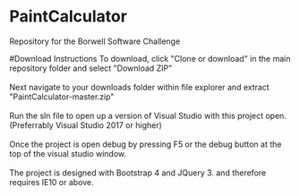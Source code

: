 # PaintCalculator
Repository for the Borwell Software Challenge

#Download Instructions
To download, click "Clone or download" in the main repository folder and select "Download ZIP" 
<br/>
<br/>
Next navigate to your downloads folder within file explorer and extract "PaintCalculator-master.zip" 
<br/>
<br/>
Run the sln file to open up a version of Visual Studio with this project open. (Preferrably Visual Studio 2017 or higher) 
<br/>
<br/>
Once the project is open debug by pressing F5 or the debug button at the top of the visual studio window. 
<br/>
<br/>
The project is designed with Bootstrap 4 and JQuery 3. and therefore requires IE10 or above.
